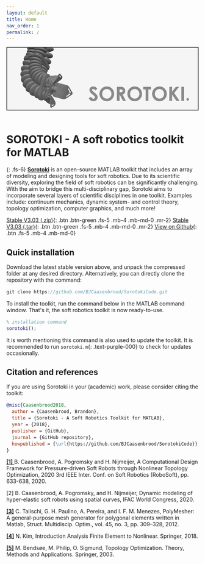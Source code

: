 ```yaml
---
layout: default
title: Home
nav_order: 1
permalink: /
---
```


<script src="https://cdn.mathjax.org/mathjax/latest/MathJax.js?config=TeX-AMS-MML_HTMLorMML" type="text/javascript"></script> 

<div align="center"> <img src="./docs/documentation/img/softrobot.png" width="650"> </div> <br/>

# **SOROTOKI** - A soft robotics toolkit for MATLAB
{: .fs-6}
[**Sorotoki**](https://bjcaasenbrood.github.io/SorotokiCode/) is an open-source MATLAB toolkit that includes an array of modeling and designing tools for soft robotics. Due to its scientific diversity, exploring the field of soft robotics can be significantly challenging. With the aim to bridge this multi-disciplinary gap, Sorotoki aims to incorporate several layers of scientific disciplines in one toolkit. Examples include: continuum mechanics, dynamic system- and control theory, topology optimization, computer graphics, and much more! 

[Stable V3.03 (.zip)](https://github.com/BJCaasenbrood/SorotokiCode/zipball/master){: .btn .btn-green .fs-5 .mb-4 .mb-md-0 .mr-2} [Stable V3.03 (.tar)](https://github.com/BJCaasenbrood/SorotokiCode/tarball/master){: .btn .btn-green .fs-5 .mb-4 .mb-md-0 .mr-2} [View on Github](https://github.com/BJCaasenbrood/SorotokiCode){: .btn .fs-5 .mb-4 .mb-md-0}  

## Quick installation
Download the latest stable version above, and unpack the compressed folder at any desired directory. Alternatively, you can directly clone the repository with the command:
```rust
git clone https://github.com/BJCaasenbrood/SorotokiCode.git
```

To install the toolkit, run the command below in the MATLAB command window. That's it, the soft robotics toolkit is now ready-to-use.
```matlab
% installation command
sorotoki();
```
It is worth mentioning this command is also used to update the toolkit. It is recommended to run `sorotoki.m`{: .text-purple-000} to check for updates occasionally. 

## Citation and references
If you are using Sorotoki in your (academic) work, please consider citing the toolkit:
```bibtex
@misc{Caasenbrood2018,
  author = {Caasenbrood, Brandon},
  title = {Sorotoki - A Soft Robotics Toolkit for MATLAB},
  year = {2018},
  publisher = {GitHub},
  journal = {GitHub repository},
  howpublished = {\url{https://github.com/BJCaasenbrood/SorotokiCode}},
}
```

[**[1]** ](https://ieeexplore.ieee.org/abstract/document/9116010/metrics#metrics) B. Caasenbrood, A. Pogromsky and H. Nijmeijer, A Computational Design Framework for Pressure-driven Soft Robots through Nonlinear Topology Optimization, 2020 3rd IEEE Inter. Conf. on Soft Robotics (RoboSoft), pp. 633-638, 2020.

[2] B. Caasenbrood, A. Pogromsky, and H. Nijmeijer, Dynamic modeling of hyper-elastic soft robots using spatial curves, IFAC World Congress, 2020.

[**[3]**](https://link.springer.com/article/10.1007/s00158-011-0706-z) C. Talischi, G. H. Paulino, A. Pereira, and I. F. M. Menezes, PolyMesher: A general-purpose mesh generator for polygonal elements written in Matlab, Struct. Multidiscip. Optim., vol. 45, no. 3, pp. 309–328, 2012.

[**[4]**](https://www.springer.com/gp/book/9781441917454) N. Kim, Introduction Analysis Finite Element to Nonlinear. Springer, 2018.

[**[5]**](https://www.springer.com/gp/book/9783540429920) M. Bendsøe, M. Philip, O. Sigmund, Topology Optimization. Theory, Methods and Applications. Springer, 2003.


